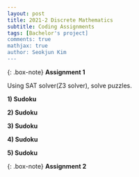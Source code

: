 ```yaml
---
layout: post
title: 2021-2 Discrete Mathematics 
subtitle: Coding Assignments
tags: [Bachelor's project]
comments: true
mathjax: true
author: Seokjun Kim
---
```


{: .box-note}
**Assignment 1**

Using SAT solver(Z3 solver), solve puzzles.

**1) Sudoku**

**2) Sudoku**

**3) Sudoku**

**4) Sudoku**

**5) Sudoku**

{: .box-note}
**Assignment 2**
